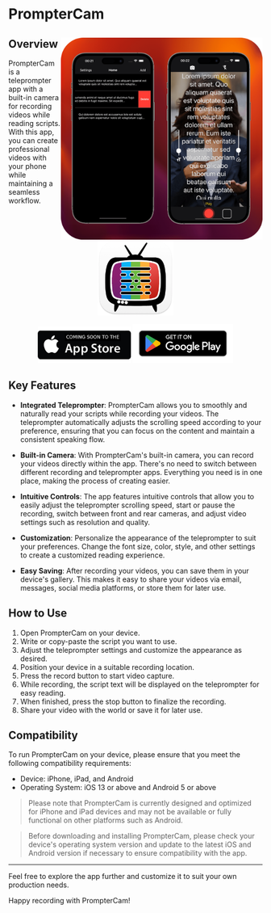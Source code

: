 # PrompterCam


<div>
  <img src="https://raw.githubusercontent.com/marcoulakis/PrompterCam/main/.github/images/all-bg.png" alt="Scrennshot-of-Home-dark" height="400" align="right"/>
  
  
  <h2>Overview</h2>
  <p align="left">PrompterCam is a teleprompter app with a built-in camera for recording videos while reading scripts. With this app, you can create professional videos with your phone while maintaining a seamless workflow.</p>
  <p align="center">
    <img src="https://raw.githubusercontent.com/marcoulakis/PrompterCam/main/.github/images/logo.png" alt="logo" width="150" />
    <p align="center">
      <img src="https://raw.githubusercontent.com/marcoulakis/PrompterCam/main/.github/images/app-store.png" alt="App Store" width="185" />
      <img src="https://raw.githubusercontent.com/marcoulakis/PrompterCam/main/.github/images/google-play.png" alt="Google Play" width="200" />
    </div>
  </p>
</div>


## Key Features
- **Integrated Teleprompter**: PrompterCam allows you to smoothly and naturally read your scripts while recording your videos. The teleprompter automatically adjusts the scrolling speed according to your preference, ensuring that you can focus on the content and maintain a consistent speaking flow.

- **Built-in Camera**: With PrompterCam's built-in camera, you can record your videos directly within the app. There's no need to switch between different recording and teleprompter apps. Everything you need is in one place, making the process of creating easier.

- **Intuitive Controls**: The app features intuitive controls that allow you to easily adjust the teleprompter scrolling speed, start or pause the recording, switch between front and rear cameras, and adjust video settings such as resolution and quality.

- **Customization**: Personalize the appearance of the teleprompter to suit your preferences. Change the font size, color, style, and other settings to create a customized reading experience.

- **Easy Saving**: After recording your videos, you can save them in your device's gallery. This makes it easy to share your videos via email, messages, social media platforms, or store them for later use.

## How to Use
1. Open PrompterCam on your device.
2. Write or copy-paste the script you want to use.
3. Adjust the teleprompter settings and customize the appearance as desired.
4. Position your device in a suitable recording location.
5. Press the record button to start video capture.
6. While recording, the script text will be displayed on the teleprompter for easy reading.
7. When finished, press the stop button to finalize the recording.
8. Share your video with the world or save it for later use.


 ## Compatibility

To run PrompterCam on your device, please ensure that you meet the following compatibility requirements:

- Device: iPhone, iPad, and Android
- Operating System: iOS 13 or above and Android 5 or above

> Please note that PrompterCam is currently designed and optimized for
> iPhone and iPad devices and may not be available or fully functional on other
> platforms such as Android.

> Before downloading and installing PrompterCam, please check your
> device's operating system version and update to the latest iOS and Android version
> if necessary to ensure compatibility with the app.

---

 Feel free to explore the app further and customize it to suit your own production needs.

Happy recording with PrompterCam!
